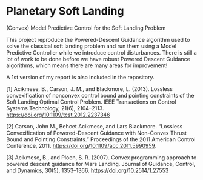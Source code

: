 # Planetary Soft Landing 
(Convex) Model Predictive Control for the Soft Landing Problem

This project reproduce the Powered-Descent Guidance algorithm used to solve the classical soft landing problem and run them using a  Model Predictive Controller while we introduce control disturbances. There is still a lot of work to be done before we have robust Powered Descent Guidance algorithms, which means there are many areas for improvement!

A 1st version of my report is also included in the repository.

[1] Acikmese, B., Carson, J. M., and Blackmore, L. (2013). Lossless convexification of nonconvex control bound and pointing constraints of the Soft Landing Optimal Control Problem. IEEE Transactions on Control Systems Technology, 21(6), 2104–2113. https://doi.org/10.1109/tcst.2012.2237346

[2] Carson, John M., Behcet Acikmese, and Lars Blackmore. “Lossless Convexification of Powered-Descent Guidance with Non-Convex Thrust Bound and Pointing Constraints.” Proceedings of the 2011 American Control Conference, 2011. https://doi.org/10.1109/acc.2011.5990959.

[3] Acikmese, B., and Ploen, S. R. (2007). Convex programming approach to powered descent guidance for Mars Landing. Journal of Guidance, Control, and Dynamics, 30(5), 1353–1366. https://doi.org/10.2514/1.27553


